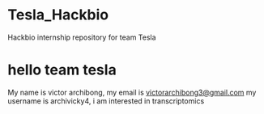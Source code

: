 # Tesla_Hackbio
Hackbio internship repository for team Tesla

<h1>hello team tesla</h1>
<p>My name is victor archibong, my email is <a href>victorarchibong3@gmail.com</a> my username is archivicky4, i am interested in transcriptomics</p>

